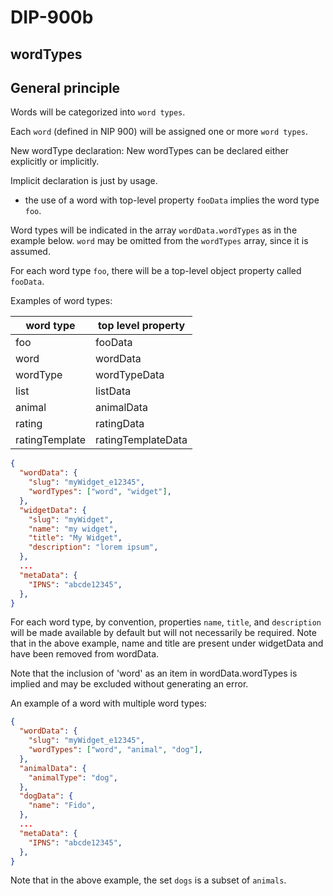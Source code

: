 DIP-900b
======

wordTypes
------------------------------

## General principle

Words will be categorized into `word types`. 

Each `word` (defined in NIP 900) will be assigned one or more `word types`.

New wordType declaration: New wordTypes can be declared either explicitly or implicitly.

Implicit declaration is just by usage.
- the use of a word with top-level property `fooData` implies the word type `foo`.


Word types will be indicated in the array `wordData.wordTypes` as in the example below. `word` may be omitted from the `wordTypes` array, since it is assumed. 

For each word type `foo`, there will be a top-level object property called `fooData`.

Examples of word types:

| word type | top level property |
| ----- | ----- |
| foo | fooData |
| word | wordData |
| wordType | wordTypeData |
| list | listData |
| animal | animalData |
| rating | ratingData |
| ratingTemplate | ratingTemplateData |

```json
{
  "wordData": {
    "slug": "myWidget_e12345",
    "wordTypes": ["word", "widget"],
  },
  "widgetData": {
    "slug": "myWidget",
    "name": "my widget",
    "title": "My Widget",
    "description": "lorem ipsum",
  },
  ...
  "metaData": {
    "IPNS": "abcde12345",
  },
}
```

For each word type, by convention, properties `name`, `title`, and `description` will be made available by default but will not necessarily be required. Note that in the above example, name and title are present under widgetData and have been removed from wordData.

Note that the inclusion of 'word' as an item in wordData.wordTypes is implied and may be excluded without generating an error.

An example of a word with multiple word types:

```json
{
  "wordData": {
    "slug": "myWidget_e12345",
    "wordTypes": ["word", "animal", "dog"],
  },
  "animalData": {
    "animalType": "dog",
  },
  "dogData": {
    "name": "Fido",
  },
  ...
  "metaData": {
    "IPNS": "abcde12345",
  },
}
```

Note that in the above example, the set `dogs` is a subset of `animals`.



